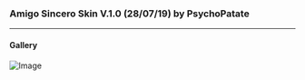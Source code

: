 ### Amigo Sincero Skin V.1.0 (28/07/19) by PsychoPatate
---

#### Gallery
![Image](https://i.imgur.com/AxdUHPC.jpg)